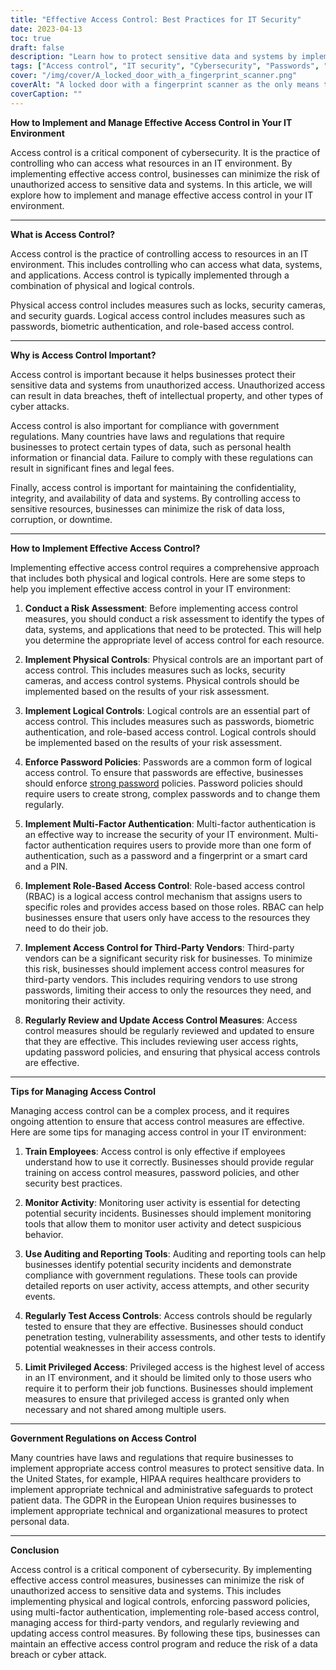 ```yaml
---
title: "Effective Access Control: Best Practices for IT Security"
date: 2023-04-13
toc: true
draft: false
description: "Learn how to protect sensitive data and systems by implementing effective access control measures for your IT environment."
tags: ["Access control", "IT security", "Cybersecurity", "Passwords", "Biometric authentication", "Role-based access control", "Multi-factor authentication", "Data protection", "Risk assessment", "Employee training", "Auditing tools", "Reporting tools", "Penetration testing", "Vulnerability assessment", "Physical access control", "Logical access control", "Compliance regulations", "HIPAA", "GDPR"]
cover: "/img/cover/A_locked_door_with_a_fingerprint_scanner.png"
coverAlt: "A locked door with a fingerprint scanner as the only means to gain entry."
coverCaption: ""
---
```


**How to Implement and Manage Effective Access Control in Your IT Environment**

Access control is a critical component of cybersecurity. It is the practice of controlling who can access what resources in an IT environment. By implementing effective access control, businesses can minimize the risk of unauthorized access to sensitive data and systems. In this article, we will explore how to implement and manage effective access control in your IT environment.

______

**What is Access Control?**

Access control is the practice of controlling access to resources in an IT environment. This includes controlling who can access what data, systems, and applications. Access control is typically implemented through a combination of physical and logical controls.

Physical access control includes measures such as locks, security cameras, and security guards. Logical access control includes measures such as passwords, biometric authentication, and role-based access control.

______

**Why is Access Control Important?**

Access control is important because it helps businesses protect their sensitive data and systems from unauthorized access. Unauthorized access can result in data breaches, theft of intellectual property, and other types of cyber attacks.

Access control is also important for compliance with government regulations. Many countries have laws and regulations that require businesses to protect certain types of data, such as personal health information or financial data. Failure to comply with these regulations can result in significant fines and legal fees.

Finally, access control is important for maintaining the confidentiality, integrity, and availability of data and systems. By controlling access to sensitive resources, businesses can minimize the risk of data loss, corruption, or downtime.

______

**How to Implement Effective Access Control?**

Implementing effective access control requires a comprehensive approach that includes both physical and logical controls. Here are some steps to help you implement effective access control in your IT environment:

1. **Conduct a Risk Assessment**: Before implementing access control measures, you should conduct a risk assessment to identify the types of data, systems, and applications that need to be protected. This will help you determine the appropriate level of access control for each resource.

2. **Implement Physical Controls**: Physical controls are an important part of access control. This includes measures such as locks, security cameras, and access control systems. Physical controls should be implemented based on the results of your risk assessment.

3. **Implement Logical Controls**: Logical controls are an essential part of access control. This includes measures such as passwords, biometric authentication, and role-based access control. Logical controls should be implemented based on the results of your risk assessment.

4. **Enforce Password Policies**: Passwords are a common form of logical access control. To ensure that passwords are effective, businesses should enforce [strong password](https://simeononsecurity.ch/articles/how-to-create-strong-passwords/) policies. Password policies should require users to create strong, complex passwords and to change them regularly.

5. **Implement Multi-Factor Authentication**: Multi-factor authentication is an effective way to increase the security of your IT environment. Multi-factor authentication requires users to provide more than one form of authentication, such as a password and a fingerprint or a smart card and a PIN.

6. **Implement Role-Based Access Control**: Role-based access control (RBAC) is a logical access control mechanism that assigns users to specific roles and provides access based on those roles. RBAC can help businesses ensure that users only have access to the resources they need to do their job.

7. **Implement Access Control for Third-Party Vendors**: Third-party vendors can be a significant security risk for businesses. To minimize this risk, businesses should implement access control measures for third-party vendors. This includes requiring vendors to use strong passwords, limiting their access to only the resources they need, and monitoring their activity.

8. **Regularly Review and Update Access Control Measures**: Access control measures should be regularly reviewed and updated to ensure that they are effective. This includes reviewing user access rights, updating password policies, and ensuring that physical access controls are effective.

______

**Tips for Managing Access Control**

Managing access control can be a complex process, and it requires ongoing attention to ensure that access control measures are effective. Here are some tips for managing access control in your IT environment:

1. **Train Employees**: Access control is only effective if employees understand how to use it correctly. Businesses should provide regular training on access control measures, password policies, and other security best practices.

2. **Monitor Activity**: Monitoring user activity is essential for detecting potential security incidents. Businesses should implement monitoring tools that allow them to monitor user activity and detect suspicious behavior.

3. **Use Auditing and Reporting Tools**: Auditing and reporting tools can help businesses identify potential security incidents and demonstrate compliance with government regulations. These tools can provide detailed reports on user activity, access attempts, and other security events.

4. **Regularly Test Access Controls**: Access controls should be regularly tested to ensure that they are effective. Businesses should conduct penetration testing, vulnerability assessments, and other tests to identify potential weaknesses in their access controls.

5. **Limit Privileged Access**: Privileged access is the highest level of access in an IT environment, and it should be limited only to those users who require it to perform their job functions. Businesses should implement measures to ensure that privileged access is granted only when necessary and not shared among multiple users.

______

**Government Regulations on Access Control**

Many countries have laws and regulations that require businesses to implement appropriate access control measures to protect sensitive data. In the United States, for example, HIPAA requires healthcare providers to implement appropriate technical and administrative safeguards to protect patient data. The GDPR in the European Union requires businesses to implement appropriate technical and organizational measures to protect personal data.

______

**Conclusion**

Access control is a critical component of cybersecurity. By implementing effective access control measures, businesses can minimize the risk of unauthorized access to sensitive data and systems. This includes implementing physical and logical controls, enforcing password policies, using multi-factor authentication, implementing role-based access control, managing access for third-party vendors, and regularly reviewing and updating access control measures. By following these tips, businesses can maintain an effective access control program and reduce the risk of a data breach or cyber attack.
